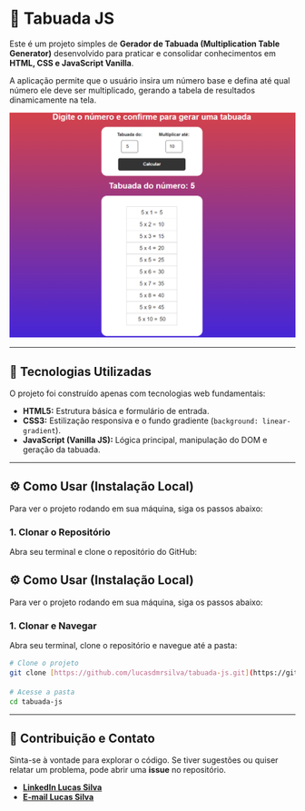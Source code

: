 # 🧮 Tabuada JS

Este é um projeto simples de **Gerador de Tabuada (Multiplication Table Generator)** desenvolvido para praticar e consolidar conhecimentos em **HTML, CSS e JavaScript Vanilla**.

A aplicação permite que o usuário insira um número base e defina até qual número ele deve ser multiplicado, gerando a tabela de resultados dinamicamente na tela.

![Captura de Tela da Tabuada](assets/img-readme.png) 

---

## 🚀 Tecnologias Utilizadas

O projeto foi construído apenas com tecnologias web fundamentais:

* **HTML5:** Estrutura básica e formulário de entrada.
* **CSS3:** Estilização responsiva e o fundo gradiente (`background: linear-gradient`).
* **JavaScript (Vanilla JS):** Lógica principal, manipulação do DOM e geração da tabuada.

---

## ⚙️ Como Usar (Instalação Local)

Para ver o projeto rodando em sua máquina, siga os passos abaixo:

### 1. Clonar o Repositório

Abra seu terminal e clone o repositório do GitHub:

## ⚙️ Como Usar (Instalação Local)

Para ver o projeto rodando em sua máquina, siga os passos abaixo:

### 1. Clonar e Navegar

Abra seu terminal, clone o repositório e navegue até a pasta:

```bash
# Clone o projeto
git clone [https://github.com/lucasdmrsilva/tabuada-js.git](https://github.com/lucasdmrsilva/tabuada-js.git)

# Acesse a pasta
cd tabuada-js
```
---

## 🤝 Contribuição e Contato

Sinta-se à vontade para explorar o código. Se tiver sugestões ou quiser relatar um problema, pode abrir uma **issue** no repositório.

*  **[LinkedIn Lucas Silva](https://www.linkedin.com/in/lucasmrsilva)**
*  **[E-mail Lucas Silva](mailto:lucasmrsilva1198@gmail.com)**
